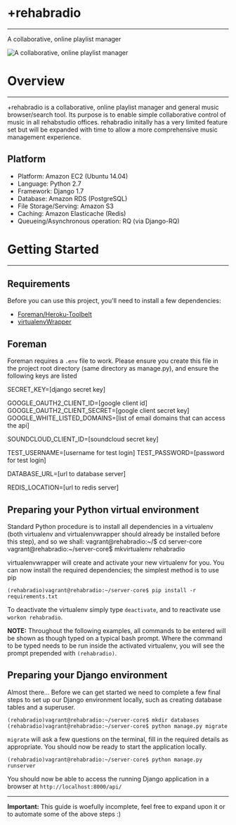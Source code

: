 +rehabradio
===========

***

A collaborative, online playlist manager

![A collaborative, online playlist manager](http://bloodsweatandfashion.com/wp-content/uploads/LL-Cool-J-Ghetto-Blaster.jpg)


Overview
========

***

+rehabradio is a collaborative, online playlist manager and general music browser/search tool. Its purpose is to enable simple collaborative control of music in all rehabstudio offices. rehabradio initally has a very limited feature set but will be expanded with time to allow a more comprehensive music management experience.


Platform
--------

* Platform: Amazon EC2 (Ubuntu 14.04)
* Language: Python 2.7
* Framework: Django 1.7
* Database: Amazon RDS (PostgreSQL)
* File Storage/Serving: Amazon S3
* Caching: Amazon Elasticache (Redis)
* Queueing/Asynchronous operation: RQ (via Django-RQ)


Getting Started
===============

***

Requirements
------------

Before you can use this project, you'll need to install a few dependencies:

- [Foreman/Heroku-Toolbelt](https://toolbelt.heroku.com/)
- [virtualenvWrapper](http://virtualenvwrapper.readthedocs.org/en/latest/install.html)


Foreman
-----------------------------------------
Foreman requires a `.env` file to work. Please ensure you create this file in the project root directory (same directory as manage.py), and ensure the following keys are listed

SECRET_KEY=[django secret key]

GOOGLE_OAUTH2_CLIENT_ID=[google client id]
GOOGLE_OAUTH2_CLIENT_SECRET=[google client secret key]
GOOGLE_WHITE_LISTED_DOMAINS=[list of email domains that can access the api]

SOUNDCLOUD_CLIENT_ID=[soundcloud secret key]

TEST_USERNAME=[username for test login]
TEST_PASSWORD=[password for test login]

DATABASE_URL=[url to database server]

REDIS_LOCATION=[url to redis server]


Preparing your Python virtual environment
-----------------------------------------

Standard Python procedure is to install all dependencies in a virtualenv (both virtualenv and virtualenvwrapper should already be installed before this step), and so we shall:
    vagrant@rehabradio:~/$ cd server-core
    vagrant@rehabradio:~/server-core$ mkvirtualenv rehabradio

virtualenvwrapper will create and activate your new virtualenv for you. You can now install the required dependencies; the simplest method is to use pip

    (rehabradio)vagrant@rehabradio:~/server-core$ pip install -r requirements.txt

To deactivate the virtualenv simply type `deactivate`, and to reactivate use `workon rehabradio`.


**NOTE:** Throughout the following examples, all commands to be entered will be shown as though typed on a typical bash prompt. Where the command to be typed needs to be run inside the activated virtualenv, you will see the prompt prepended with `(rehabradio)`.


Preparing your Django environment
---------------------------------

Almost there... Before we can get started we need to complete a few final steps to set up our Django environment locally, such as creating database tables and a superuser.

    (rehabradio)vagrant@rehabradio:~/server-core$ mkdir databases
    (rehabradio)vagrant@rehabradio:~/server-core$ python manage.py migrate

`migrate` will ask a few questions on the terminal, fill in the required details as appropriate. You should now be ready to start the application locally.

    (rehabradio)vagrant@rehabradio:~/server-core$ python manage.py runserver

You should now be able to access the running Django application in a browser at `http://localhost:8000/api/`

***

**Important:** This guide is woefully incomplete, feel free to expand upon it or to automate some of the above steps :)
